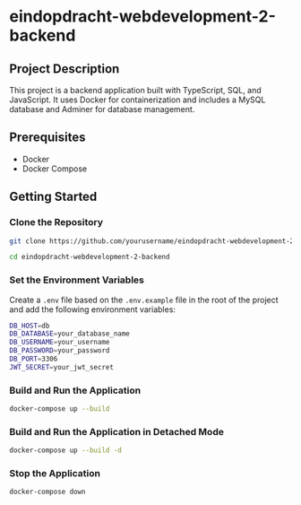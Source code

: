 # eindopdracht-webdevelopment-2-backend

## Project Description

This project is a backend application built with TypeScript, SQL, and JavaScript. It uses Docker for containerization
and includes a MySQL database and Adminer for database management.

## Prerequisites

- Docker
- Docker Compose

## Getting Started

### Clone the Repository

```sh
git clone https://github.com/yourusername/eindopdracht-webdevelopment-2-backend.git

cd eindopdracht-webdevelopment-2-backend
```

### Set the Environment Variables

Create a `.env` file based on the `.env.example` file in the root of the project and add the following environment
variables:

```sh
DB_HOST=db
DB_DATABASE=your_database_name
DB_USERNAME=your_username
DB_PASSWORD=your_password
DB_PORT=3306
JWT_SECRET=your_jwt_secret
```

### Build and Run the Application

```sh
docker-compose up --build
```

### Build and Run the Application in Detached Mode

```sh
docker-compose up --build -d
```

### Stop the Application

```sh
docker-compose down
```
